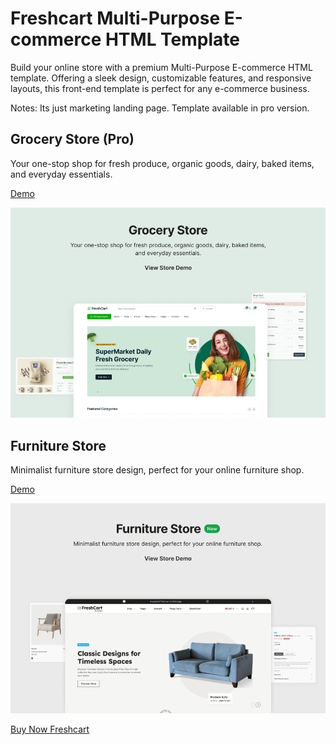 # Freshcart Multi-Purpose E-commerce HTML Template

Build your online store with a premium Multi-Purpose E-commerce HTML template. Offering a sleek design, customizable features, and responsive layouts, this front-end template is perfect for any
e-commerce business.

Notes: Its just marketing landing page. Template available in pro version.

## Grocery Store (Pro)

Your one-stop shop for fresh produce, organic goods, dairy, baked items, and everyday essentials.

[Demo](https://freshcart.codescandy.com/index.html)

![Freshcart Grocery E-commerce HTML Template](src/assets/images/grocery-store.png)

## Furniture Store

Minimalist furniture store design, perfect for your online furniture shop.

[Demo](https://freshcart-furniture.codescandy.com/)

![Freshcart Furniture E-commerce HTML Template](src/assets/images/furniture-store.png)

[Buy Now Freshcart](https://themes.getbootstrap.com/product/freshcart-ecommerce-html-template/)
